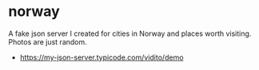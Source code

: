 # norway
A fake json server I created for cities in Norway and places worth visiting. Photos are just random.
- https://my-json-server.typicode.com/vidito/demo
